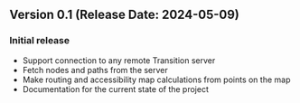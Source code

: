 ## Version 0.1 (Release Date: 2024-05-09)

### Initial release
- Support connection to any remote Transition server
- Fetch nodes and paths from the server
- Make routing and accessibility map calculations from points on the map
- Documentation for the current state of the project
